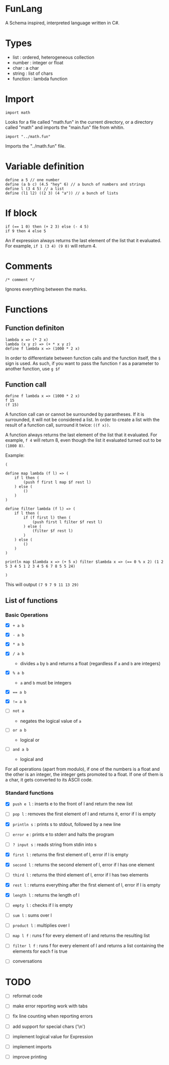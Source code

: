 # FunLang
A Schema inspired, interpreted language written in C#.

# Types
 - list     : ordered, heterogeneous collection
 - number   : integer or float
 - char     : a char
 - string   : list of chars
 - function : lambda function

# Import
```
import math
```
Looks for a file called "math.fun" in the current directory, or a directory called "math" and imports the "main.fun" file from whitin.

```
import "../math.fun"
```
Imports the "../math.fun" file.

# Variable definition
```
define a 5 // one number
define (a b c) (4.5 "hey" 6) // a bunch of numbers and strings
define l (3 4 5) // a list
define (l1 l2) ((2 3) (4 "a")) // a bunch of lists
```

# If block
```
if (== 1 0) then (+ 2 3) else (- 4 5)
if 9 then 4 else 5
```
An if expression always returns the last element of the list that it evaluated. For example, `if 1 (3 4) (9 0)` will return 4.

# Comments
```
/* comment */
```
Ignores everything between the marks.

# Functions

## Function definiton
```
lambda x => (* 2 x)
lambda (x y z) => (+ * x y z)
define f lambda x => (1000 * 2 x)
```
In order to differentiate between function calls and the function itself, the `$` sign is used. As such, if you want to pass the function `f` as a parameter to another function, use `g $f`

## Function call
```
define f lambda x => (1000 * 2 x)
f 15
(f 15)
```

A function call can or cannot be surrounded by parantheses. If it is surrounded, it will not be considered a list. In order to create a list with the result of a function call, surround it twice: `((f x))`.

A function always returns the last element of the list that it evaluated. For example, `f 4` will return 8, even though the list it evaluated turned out to be `(1000 8)`.

Example:
```
(

define map lambda (f l) => (
	if l then (
		(push f first l map $f rest l)
	) else (
		()
	)
)

define filter lambda (f l) => (
	if l then (
		if (f first l) then (
			(push first l filter $f rest l)
		) else (
			(filter $f rest l)
		)
	) else (
		()
	)
)

println map $lambda x => (+ 5 x) filter $lambda x => (== 0 % x 2) (1 2 5 3 4 5 1 2 3 4 5 6 7 8 5 5 24)

)
```
This will output `(7 9 7 9 11 13 29)`

## List of functions

### Basic Operations

 - [x] `+ a b`
 - [x] `- a b`
 - [x] `* a b`
 - [x] `/ a b`
	- divides `a` by `b` and returns a float (regardless if `a` and `b` are integers)
 - [x] `% a b`
	- `a` and `b` must be integers

 - [x] `== a b`
 - [x] `!= a b`
 - [ ] `not a`
	- negates the logical value of `a`
 - [ ] `or a b`
	- logical or
 - [ ] `and a b`
	- logical and

For all operations (apart from modulo), if one of the numbers is a float and the other is an integer, the integer gets promoted to a float. If one of them is a char, it gets converted to its ASCII code.

### Standard functions
 - [x] `push e l`   : inserts e to the front of l and return the new list
 - [ ] `pop l`      : removes the first element of l and returns it, error if l is empty
 - [x] `println s`  : prints s to stdout, followed by a new line
 - [ ] `error e`    : prints e to stderr and halts the program
 - [ ] `? input s`  : reads string from stdin into s
 - [x] `first l`    : returns the first element of l, error if l is empty
 - [x] `second l`   : returns the second element of l, error if l has one element
 - [ ] `third l`    : returns the third element of l, error if l has two elements
 - [x] `rest l`     : returns everything after the first element of l, error if l is empty
 - [x] `length l`   : returns the length of l
 - [ ] `empty l`    : checks if l is empty
 - [ ] `sum l`      : sums over l
 - [ ] `product l`  : multiplies over l
 - [ ] `map l f`    : runs f for every element of l and returns the resulting list
 - [ ] `filter l f` : runs f for every element of l and returns a list containing the elements for each f is true

 - [ ] conversations

# TODO
 - [ ] reformat code
 - [ ] make error reporting work with tabs
 - [ ] fix line counting when reporting errors
 - [ ] add support for special chars ('\n')
 - [ ] implement logical value for Expression
 - [ ] implement imports
 - [ ] improve printing

